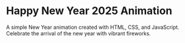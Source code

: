 # Happy New Year 2025 Animation

A simple New Year animation created with HTML, CSS, and JavaScript. Celebrate the arrival of the new year with vibrant fireworks.

<!--## Demo

https://github.com/nikhilarokkam/Happy-New-Year-2024/assets/115566678/f73ef6d5-1283-4a2e-963a-64fabc1f1d09

-->



